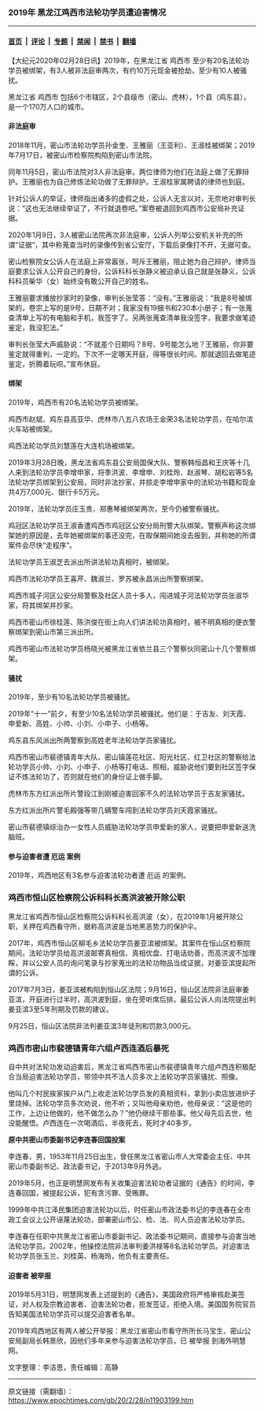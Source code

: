 ### 2019年 黑龙江鸡西市法轮功学员遭迫害情况

---

#### [首页](../../../..?n11903199) &nbsp;|&nbsp; [评论](../../../../../epoch-comment?n11903199) &nbsp;|&nbsp; [专题](../../../../../epoch-special?n11903199) &nbsp;|&nbsp; [禁闻](../../../../../epoch-news?n11903199) &nbsp;|&nbsp; [禁书](../../../../../books?n11903199) &nbsp;|&nbsp; [翻墙](https://github.com/gfw-breaker/nogfw/blob/master/README.md?n11903199)


<div class="post_content" id="artbody" itemprop="articleBody">
 <!-- article content begin -->
 <p>
  【大纪元2020年02月28日讯】2019年，在黑龙江省
  <ok href="https://www.epochtimes.com/gb/tag/%E9%B8%A1%E8%A5%BF%E5%B8%82.html">
   鸡西市
  </ok>
  至少有20名法轮功学员被绑架，有3人被非法庭审两次，有约10万元现金被抢劫，至少有10人被骚扰。
 </p>
 <p>
  黑龙江省
  <ok href="https://www.epochtimes.com/gb/tag/%E9%B8%A1%E8%A5%BF%E5%B8%82.html">
   鸡西市
  </ok>
  包括6个市辖区，2个县级市（密山、虎林），1个县（鸡东县），是一个170万人口的城市。
 </p>
 <h4>
  <b>
   非法庭审
  </b>
 </h4>
 <p>
  2018年11月，密山市法轮功学员孙金奎、王雅丽（王亚利）、王淑桂被绑架；2019年7月17日，被密山市检察院构陷到密山市法院。
 </p>
 <p>
  同年11月5日，密山市法院对3人非法庭审。两位律师为他们在法庭上做了无罪辩护。王雅丽也为自己修炼法轮功做了无罪辩护。王淑桂家属聘请的律师也到庭。
 </p>
 <p>
  针对公诉人的举证，律师指出诸多的虚假之处，公诉人无言以对，无奈地对审判长说：“这也无法继续举证了，不行就退卷吧。”案卷被退回到鸡西市公安局补充证据。
 </p>
 <p>
  2020年1月9日，3人被密山法院再次非法庭审，公诉人列举公安机关补充的所谓“证据”，其中称蒐查当时的录像传到省公安厅，下载后录像打不开，无据可查。
 </p>
 <p>
  密山检察院女公诉人在法庭上非常嚣张，呵斥王雅丽，阻止她为自己辩护。律师当庭要求公诉人公开自己的身份，公诉科科长张静义被迫承认自己就是张静义，公诉科科员柴华（女）始终没有敢公开自己的姓名。
 </p>
 <p>
  王雅丽要求播放抄家时的录像，审判长张莹答：“没有。”王雅丽说：“我是8号被绑架的，卷宗上写的是9号，日期不对；我家没有19捆书和230本小册子；有一张蒐查清单上写的有电脑和手机，我签字了。另两张蒐查清单我没签字，我要求做笔迹鉴定，我没犯法。”
 </p>
 <p>
  审判长张莹大声威胁说：“不就差个日期吗？8号、9号能怎么地？王雅丽，你非要鉴定就得重判，一定的。下次不一定哪天开庭，得等很长时间。那就退回去做笔迹鉴定，折腾着玩呗。”宣布休庭。
 </p>
 <h4>
  绑架
 </h4>
 <p>
  2019年，鸡西市有20名法轮功学员被绑架。
 </p>
 <p>
  鸡西市赵斌、鸡东县高亚华、虎林市八五八农场王金荣3名法轮功学员，在哈尔滨火车站被绑架。
 </p>
 <p>
  鸡西法轮功学员刘慧莲在大连机场被绑架。
 </p>
 <p>
  2019年3月28日晚，黑龙法省鸡东县公安局国保大队、警察韩恒昌和王庆等十几人来到法轮功学员李增申家，将季洪波、李增申、刘桂玲、赵淑琴、胡松岩等5名法轮功学员绑架到公安局，同时非法抄家，并掠走李增申家中的法轮功书籍和现金共4万7,000元、银行卡5万元。
 </p>
 <p>
  2019年，法轮功学员庄玉贵、郑惠琴被绑架两次，至今仍被警察骚扰。
 </p>
 <p>
  鸡冠区法轮功学员王淑香遭鸡西市鸡冠区公安分局刑警大队绑架。警察声称这次绑架她的原因是，去年她被绑架的事还没完，在取保期间她没去报到，并称她的所谓案件会尽快“走程序”。
 </p>
 <p>
  法轮功学员王淑芝去派出所讲法轮功真相时，被绑架。
 </p>
 <p>
  鸡西市法轮功学员王喜芹、魏淑兰、罗苏被永昌派出所警察绑架。
 </p>
 <p>
  鸡西市城子河区公安分局警察及社区人员十多人，闯进城子河法轮功学员张淑华家，将其绑架并抄家。
 </p>
 <p>
  鸡西市密山市徐桂莲、陈洪俊在街上向人们讲法轮功真相时，被不明真相的便衣警察绑架到密山市第三派出所。
 </p>
 <p>
  鸡西市密山市法轮功学员杨晓光被黑龙江省依兰县三个警察伙同密山十几个警察绑架。
 </p>
 <h4>
  <b>
   骚扰
  </b>
 </h4>
 <p>
  2019年，至少有10名法轮功学员被骚扰。
 </p>
 <p>
  2019年“十一”前夕，有至少10名法轮功学员被骚扰。他们是：于吉友、刘天霞、申爱新、高姓、小帅、小刘、小申子、小杨等。
 </p>
 <p>
  鸡东县东风派出所两警察到高姓老年法轮功学员家骚扰。
 </p>
 <p>
  鸡西市密山市裴德镇青年大队、密山镇莲花社区、阳光社区、红卫社区的警察给法轮功学员小帅、小刘、小申子、小杨等打电话、照相，威胁说他们要到社区签字保证不炼法轮功了，否则就在他们的身份证上做手脚。
 </p>
 <p>
  虎林市东方红派出所片警段江到刚被迫害回家不久的法轮功学员于吉友家骚扰。
 </p>
 <p>
  东方红派出所片警毛殿强等带几辆警车闯到法轮功学员刘天霞家骚扰。
 </p>
 <p>
  密山市裴德镇综治办一女性人员威胁法轮功学员申爱新的家人，说要把申爱新送洗脑班。
 </p>
 <h4>
  参与迫害者遭
  <ok href="https://www.epochtimes.com/gb/tag/%E5%8E%84%E8%BF%90.html">
   厄运
  </ok>
  案例
 </h4>
 <p>
  2019年，鸡西地区有3名参与迫害法轮功者遭
  <ok href="https://www.epochtimes.com/gb/tag/%E5%8E%84%E8%BF%90.html">
   厄运
  </ok>
  的案例。
 </p>
 <h3>
  <b>
   鸡西市恒山区检察院公诉科科长高洪波被开除公职
  </b>
 </h3>
 <p>
  黑龙江省鸡西市恒山区检察院公诉科科长高洪波（女），在2019年1月被开除公职，关押在鸡西看守所，据称高洪波是当地黑恶势力的保护伞。
 </p>
 <p>
  2017年，鸡西市恒山区柳毛乡法轮功学员姜亚滨被绑架。其案件在恒山区检察院期间，法轮功学员给高洪波邮寄真相信、真相优盘、打电话劝善，而高洪波不加理睬，并以公安人员的询问笔录与抄家蒐出的法轮功物品当成证据，对姜亚滨提起所谓的公诉。
 </p>
 <p>
  2017年7月3日，姜亚滨被构陷到恒山区法院；9月16日，恒山区法院非法庭审姜亚滨，开庭进行过半时，高洪波到庭，坐在旁听席后排。最后公诉人向法院提出判姜亚滨3至5年刑期及罚款的建议。
 </p>
 <p>
  9月25日，恒山区法院非法判姜亚滨3年徒刑和罚款3,000元。
 </p>
 <h3>
  <b>
   鸡西市密山市裴德镇青年六组卢西连酒后暴死
  </b>
 </h3>
 <p>
  自中共对法轮功发动迫害后，黑龙江省鸡西市密山市裴德镇青年六组卢西连积极配合当局迫害法轮功学员，带领中共不法人员多次上法轮功学员家骚扰、照像。
 </p>
 <p>
  他叫几个村民挨家挨户从门上收走法轮功学员发的真相资料，拿到小卖店放进炉子里烧掉。法轮功学员多次劝说，他不听；又叫他母亲劝他，他母亲说：“这是他的工作，上边让他做的，他不做怎么办？”他仍继续干那些事。他父母先后去世，他没能醒悟。卢西连在一次喝酒后，半夜死去，死时才40多岁。
 </p>
 <p>
  <b>
   原中共密山市委副书记李连春回国投案
  </b>
 </p>
 <p>
  李连春，男，1953年11月25日出生，曾任黑龙江省密山市人大常委会主任、中共密山市委副书记、政法委书记，于2013年9月外逃。
 </p>
 <p>
  2019年5月，也正是明慧网发布有关收集迫害法轮功者证据的《通告》的时间，李连春回国，被提起公诉，犯有贪污罪、受贿罪。
 </p>
 <p>
  1999年中共江泽民集团迫害法轮功以后，时任密山市政法委书记的李连春在全市政工会议上公开诬蔑法轮功，部署密山市公、检、法、司人员迫害法轮功学员。
 </p>
 <p>
  李连春在任职中共黑龙江省密山市委副书记、政法委书记期间，直接参与迫害当地法轮功学员。2002年，他操控法院非法审判姜洪禄等8名法轮功学员。对迫害法轮功学员张玉兰、刘桂英、杨海玲，他负有主要责任。
 </p>
 <h4>
  <b>
   迫害者
   <ok href="https://www.epochtimes.com/gb/tag/%E8%A2%AB%E4%B8%BE%E6%8A%A5.html">
    被举报
   </ok>
  </b>
 </h4>
 <p>
  2019年5月31日，明慧网发表上述提到的《通告》，美国政府将严格审核赴美签证，对人权及宗教迫害者、迫害法轮功者，拒发签证，拒绝入境。美国国务院官员告知美国法轮功学员可以提交迫害者名单。
 </p>
 <p>
  2019年鸡西地区有两人被公开举报：黑龙江省密山市看守所所长马宝生、密山公安局副局长韩景欣，因他们多年来参与迫害法轮功学员，已
  <ok href="https://www.epochtimes.com/gb/tag/%E8%A2%AB%E4%B8%BE%E6%8A%A5.html">
   被举报
  </ok>
  到海外明慧网。
 </p>
 <p>
  文字整理：李洁思，责任编辑：高静
 </p>
 <!-- article content end -->
 <div id="below_article_ad">
 </div>
</div>


---

原文链接（需翻墙）：https://www.epochtimes.com/gb/20/2/28/n11903199.htm